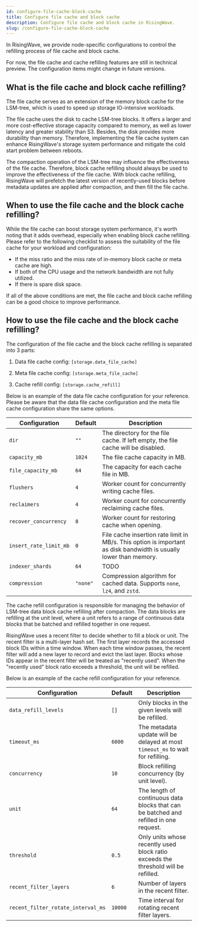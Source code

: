 ```yaml
---
id: configure-file-cache-block-cache
title: Configure file cache and block cache
description: Configure file cache and block cache in RisingWave.
slug: /configure-file-cache-block-cache
---
```

<head>
  <link rel="canonical" href="https://docs.risingwave.com/docs/current/configure-file-cache-block-cache/" />
</head>

In RisingWave, we provide node-specific configurations to control the refilling process of file cache and block cache.

For now, the file cache and cache refilling features are still in technical preview. The configuration items might change in future versions.

## What is the file cache and block cache refilling?

The file cache serves as an extension of the memory block cache for the LSM-tree, which is used to speed up storage IO-intensive workloads.

The file cache uses the disk to cache LSM-tree blocks. It offers a larger and more cost-effective storage capacity compared to memory, as well as lower latency and greater stability than S3. Besides, the disk provides more durability than memory. Therefore, implementing the file cache system can enhance RisingWave's storage system performance and mitigate the cold start problem between reboots.

The compaction operation of the LSM-tree may influence the effectiveness of the file cache. Therefore, block cache refilling should always be used to improve the effectiveness of the file cache. With block cache refilling, RisingWave will prefetch the latest version of recently-used blocks before metadata updates are applied after compaction, and then fill the file cache.

## When to use the file cache and the block cache refilling?

While the file cache can boost storage system performance, it's worth noting that it adds overhead, especially when enabling block cache refilling. Please refer to the following checklist to assess the suitability of the file cache for your workload and configuration:

- If the miss ratio and the miss rate of in-memory block cache or meta cache are high.
- If both of the CPU usage and the network bandwidth are not fully utilized.
- If there is spare disk space.

If all of the above conditions are met, the file cache and block cache refilling can be a good choice to improve performance.

## How to use the file cache and the block cache refilling?

The configuration of the file cache and the block cache refilling is separated into 3 parts:

1. Data file cache config: `[storage.data_file_cache]`

2. Meta file cache config: `[storage.meta_file_cache]`

3. Cache refill config: `[storage.cache_refill]`

Below is an example of the data file cache configuration for your reference. Please be aware that the data file cache configuration and the meta file cache configuration share the same options.

| Configuration | Default | Description |
| --- | --- | --- |
| `dir` | `""` | The directory for the file cache. If left empty, the file cache will be disabled. |
| `capacity_mb` | `1024` | The file cache capacity in MB. |
| `file_capacity_mb` | `64` | The capacity for each cache file in MB. |
| `flushers` | `4` | Worker count for concurrently writing cache files. |
| `reclaimers` | `4` | Worker count for concurrently reclaiming cache files. |
| `recover_concurrency` | `8` | Worker count for restoring cache when opening. |
| `insert_rate_limit_mb` | `0` | File cache insertion rate limit in MB/s. This option is important as disk bandwidth is usually lower than memory. |
| `indexer_shards` | `64` | TODO |
| `compression` | `"none"` | Compression algorithm for cached data. Supports `none`, `lz4`, and `zstd`. |

The cache refill configuration is responsible for managing the behavior of LSM-tree data block cache refilling after compaction. The data blocks are refilling at the unit level, where a unit refers to a range of continuous data blocks that be batched and refilled together in one request.

RisingWave uses a recent filter to decide whether to fill a block or unit. The recent filter is a multi-layer hash set. The first layer records the accessed block IDs within a time window. When each time window passes, the recent filter will add a new layer to record and evict the last layer. Blocks whose IDs appear in the recent filter will be treated as "recently used". When the "recently used" block ratio exceeds a threshold, the unit will be refilled.

Below is an example of the cache refill configuration for your reference.

| Configuration | Default | Description |
| --- | --- | --- |
| `data_refill_levels` | `[]` | Only blocks in the given levels will be refilled. |
| `timeout_ms` | `6000` | The metadata update will be delayed at most `timeout_ms` to wait for refilling. |
| `concurrency` | `10` | Block refilling concurrency (by unit level). |
| `unit` | `64` | The length of continuous data blocks that can be batched and refilled in one request. |
| `threshold` | `0.5` | Only units whose recently used block ratio exceeds the threshold will be refilled. |
| `recent_filter_layers` | `6` | Number of layers in the recent filter. |
| `recent_filter_rotate_interval_ms` | `10000` | Time interval for rotating recent filter layers. |
